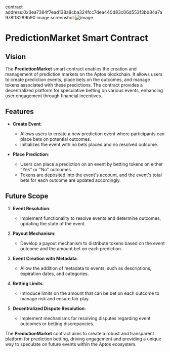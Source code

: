 contract address:0x3ea7384f7ead138a8cba324fcc7dea440d83c06d553f3bb84a7a978ff8289b90
image screenshot:![image](https://github.com/user-attachments/assets/b769de8f-80da-40e5-a3df-7c8a2780c683)



# PredictionMarket Smart Contract

## Vision

The **PredictionMarket** smart contract enables the creation and management of prediction markets on the Aptos blockchain. It allows users to create prediction events, place bets on the outcomes, and manage tokens associated with these predictions. The contract provides a decentralized platform for speculative betting on various events, enhancing user engagement through financial incentives.

## Features

- **Create Event**:

  - Allows users to create a new prediction event where participants can place bets on potential outcomes.
  - Initializes the event with no bets placed and no resolved outcome.

- **Place Prediction**:
  - Users can place a prediction on an event by betting tokens on either "Yes" or "No" outcomes.
  - Tokens are deposited into the event's account, and the event's total bets for each outcome are updated accordingly.

## Future Scope

1. **Event Resolution**:

   - Implement functionality to resolve events and determine outcomes, updating the state of the event.

2. **Payout Mechanism**:

   - Develop a payout mechanism to distribute tokens based on the event outcome and the amount bet on each prediction.

3. **Event Creation with Metadata**:

   - Allow the addition of metadata to events, such as descriptions, expiration dates, and categories.

4. **Betting Limits**:

   - Introduce limits on the amount that can be bet on each outcome to manage risk and ensure fair play.

5. **Decentralized Dispute Resolution**:
   - Implement mechanisms for resolving disputes regarding event outcomes or betting discrepancies.

The **PredictionMarket** contract aims to create a robust and transparent platform for prediction betting, driving engagement and providing a unique way to speculate on future events within the Aptos ecosystem.
